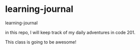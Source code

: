 # learning-journal
learning-journal

in this repo, I will keep track of my daily adventures in code 201. 

This class is going to be awesome!  
